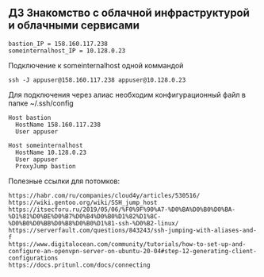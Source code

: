 ## ДЗ Знакомство с облачной инфраструктурой и облачными сервисами
```
bastion_IP = 158.160.117.238
someinternalhost_IP = 10.128.0.23
```
Подключение к someinternalhost одной коммандой
```
ssh -J appuser@158.160.117.238 appuser@10.128.0.23
```
Для подключения через алиас необходим конфигурационный файл в папке ~/.ssh/config
```
Host bastion
  HostName 158.160.117.238
  User appuser

Host someinternalhost
  HostName 10.128.0.23
  User appuser
  ProxyJump bastion
```
Полезные ссылки для потомков:
```
https://habr.com/ru/companies/cloud4y/articles/530516/
https://wiki.gentoo.org/wiki/SSH_jump_host
https://itsecforu.ru/2019/05/06/%F0%9F%90%A7-%D0%BA%D0%B0%D0%BA-%D1%81%D0%BE%D0%B7%D0%B4%D0%B0%D1%82%D1%8C-%D0%B0%D0%BB%D0%B8%D0%B0%D1%81-ssh-%D0%B2-linux/
https://serverfault.com/questions/843243/ssh-jumping-with-aliases-and-f
https://www.digitalocean.com/community/tutorials/how-to-set-up-and-configure-an-openvpn-server-on-ubuntu-20-04#step-12-generating-client-configurations
https://docs.pritunl.com/docs/connecting
```
